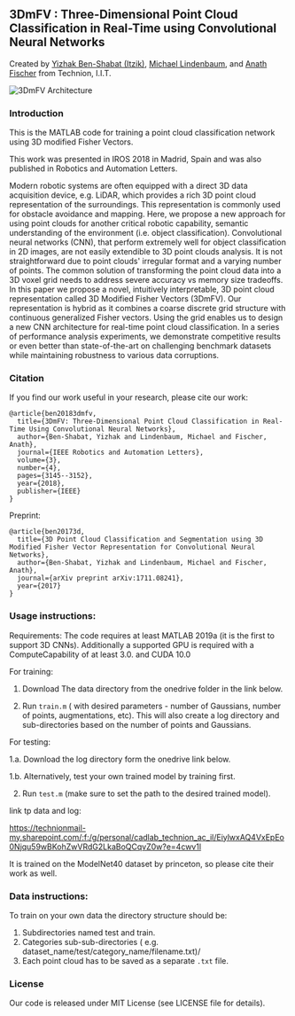 **3DmFV** : Three-Dimensional Point Cloud Classification in Real-Time using Convolutional Neural Networks
---
Created by [Yizhak Ben-Shabat (Itzik)](http://www.itzikbs.com), [Michael Lindenbaum](http://www.cs.technion.ac.il/people/mic/index.html), and [Anath Fischer](https://meeng.technion.ac.il/members/anath-fischer/) from Technion, I.I.T.

![3DmFV Architecture](https://github.com/sitzikbs/3DmFV-Net/blob/master/doc/3dmfvnet_architecture.PNG)


### Introduction
This is the MATLAB code for training a point cloud classification network using 3D modified Fisher Vectors.

This work was presented in IROS 2018  in Madrid, Spain and was also published in 
 Robotics and Automation Letters. 
 
 
Modern robotic systems are often equipped with a direct 3D data acquisition device, e.g. LiDAR, which provides a rich 
3D point cloud representation of the surroundings. This representation is commonly used for obstacle avoidance and 
mapping. Here, we propose a new approach for using point clouds for another critical robotic capability, semantic 
understanding of the environment (i.e. object classification).
Convolutional neural networks (CNN), that perform extremely well for object classification in 2D images, are not easily 
extendible to 3D point clouds analysis. It is not straightforward due to point clouds' irregular format and a varying 
number of points. The common solution of transforming the point cloud data into a 3D voxel grid needs to address severe
 accuracy vs memory size tradeoffs.  In this paper we propose a novel, intuitively interpretable, 3D point cloud
  representation called 3D Modified Fisher Vectors (3DmFV). Our representation is hybrid as it combines a 
  coarse discrete grid structure with continuous generalized Fisher vectors. Using the grid enables us to design a new 
  CNN architecture for real-time point cloud classification. In a series of performance analysis experiments, we 
  demonstrate competitive results or even better than state-of-the-art on challenging benchmark datasets while 
  maintaining robustness to various data corruptions. 
  
### Citation
If you find our work useful in your research, please cite our work:

    @article{ben20183dmfv,
      title={3DmFV: Three-Dimensional Point Cloud Classification in Real-Time Using Convolutional Neural Networks},
      author={Ben-Shabat, Yizhak and Lindenbaum, Michael and Fischer, Anath},
      journal={IEEE Robotics and Automation Letters},
      volume={3},
      number={4},
      pages={3145--3152},
      year={2018},
      publisher={IEEE}
    }

Preprint: 

    @article{ben20173d,
      title={3D Point Cloud Classification and Segmentation using 3D Modified Fisher Vector Representation for Convolutional Neural Networks},
      author={Ben-Shabat, Yizhak and Lindenbaum, Michael and Fischer, Anath},
      journal={arXiv preprint arXiv:1711.08241},
      year={2017}
    }




### Usage instructions: 

Requirements: 
The code requires at least MATLAB 2019a (it is the first to support 3D CNNs). Additionally a supported GPU is required with a ComputeCapability of at least 3.0. and CUDA 10.0

For training: 
1. Download The data directory from the onedrive folder in the link below. 

2. Run `train.m`  ( with desired parameters - number of Gaussians, number of points, augmentations, etc).
This will also create a log directory and sub-directories based on the number of points and Gaussians. 

For testing: 

1.a. Download the log directory form the onedrive link below.

1.b. Alternatively, test your own trained model by training first.

2. Run `test.m` (make sure to set the path to the desired trained model).

link tp data and log: 

https://technionmail-my.sharepoint.com/:f:/g/personal/cadlab_technion_ac_il/EiylwxAQ4VxEpEo0Njqu59wBKohZwVRdG2LkaBoQCqvZ0w?e=4cwv1l



It is trained on the ModelNet40 dataset by princeton, so please cite their work as well. 

### Data instructions: 
To train on your own data the directory structure should be:
1. Subdirectories named test and train. 
2. Categories sub-sub-directories ( e.g. dataset_name/test/category_name/filename.txt)/
3. Each point cloud has to be saved as a separate `.txt` file. 

### License
Our code is released under MIT License (see LICENSE file for details).


